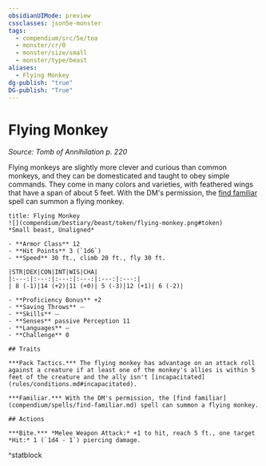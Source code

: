 ```yaml
---
obsidianUIMode: preview
cssclasses: json5e-monster
tags:
  - compendium/src/5e/toa
  - monster/cr/0
  - monster/size/small
  - monster/type/beast
aliases:
  - Flying Monkey
dg-publish: "true"
DG-publish: "True"
---
```

# Flying Monkey
*Source: Tomb of Annihilation p. 220*  

Flying monkeys are slightly more clever and curious than common monkeys, and they can be domesticated and taught to obey simple commands. They come in many colors and varieties, with feathered wings that have a span of about 5 feet. With the DM's permission, the [find familiar](compendium/spells/find-familiar.md) spell can summon a flying monkey.

```ad-statblock
title: Flying Monkey
![](compendium/bestiary/beast/token/flying-monkey.png#token)
*Small beast, Unaligned*

- **Armor Class** 12 
- **Hit Points** 3 (`1d6`)
- **Speed** 30 ft., climb 20 ft., fly 30 ft.

|STR|DEX|CON|INT|WIS|CHA|
|:---:|:---:|:---:|:---:|:---:|:---:|
| 8 (-1)|14 (+2)|11 (+0)| 5 (-3)|12 (+1)| 6 (-2)|

- **Proficiency Bonus** +2
- **Saving Throws** ⏤
- **Skills** ⏤
- **Senses** passive Perception 11
- **Languages** —
- **Challenge** 0

## Traits

***Pack Tactics.*** The flying monkey has advantage on an attack roll against a creature if at least one of the monkey's allies is within 5 feet of the creature and the ally isn't [incapacitated](rules/conditions.md#incapacitated).

***Familiar.*** With the DM's permission, the [find familiar](compendium/spells/find-familiar.md) spell can summon a flying monkey.

## Actions

***Bite.*** *Melee Weapon Attack:* +1 to hit, reach 5 ft., one target *Hit:* 1 (`1d4 - 1`) piercing damage.
```
^statblock